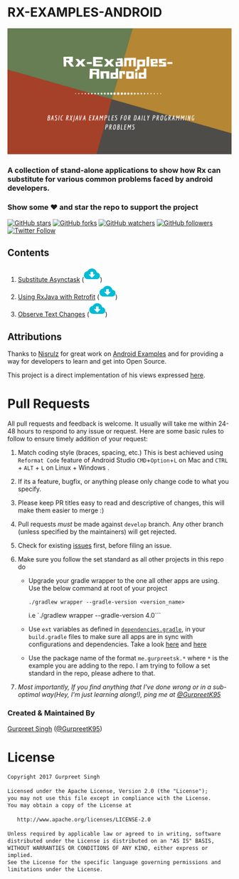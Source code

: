 # RX-EXAMPLES-ANDROID

![banner](images/banner.png)

<h3>A collection of stand-alone applications to show how Rx can substitute
for various common problems faced by android developers.</h3>

### Show some :heart: and star the repo to support the project
[![GitHub stars](https://img.shields.io/github/stars/GurpreetSK95/rx-examples-android.svg?style=social&label=Star)](https://github.com/GurpreetSK95/rx-examples-android)
[![GitHub forks](https://img.shields.io/github/forks/GurpreetSK95/rx-examples-android.svg?style=social&label=Fork)](https://github.com/GurpreetSK95/rx-examples-android/fork)
[![GitHub watchers](https://img.shields.io/github/watchers/GurpreetSK95/rx-examples-android.svg?style=social&label=Watch)](https://github.com/GurpreetSK95/rx-examples-android)
[![GitHub followers](https://img.shields.io/github/followers/GurpreetSK95.svg?style=social&label=Follow)](https://github.com/GurpreetSK95/rx-examples-android)
[![Twitter Follow](https://img.shields.io/twitter/follow/GurpreetK95.svg?style=social)](https://twitter.com/GurpreetK95)

## Contents

1. [Substitute Asynctask](https://github.com/GurpreetSK95/rx-examples-android/tree/master/SubstituteAsynctask) ([![download](images/ic_download.png)](https://kinolien.github.com/gitzip/?download=https://github.com/GurpreetSK95/rx-examples-android/tree/master/SubstituteAsynctask))
2. [Using RxJava with Retrofit](https://github.com/GurpreetSK95/rx-examples-android/tree/master/Rx%2BRetrofit) ([![download](images/ic_download.png)](https://kinolien.github.com/gitzip/?download=https://github.com/GurpreetSK95/rx-examples-android/tree/master/Rx%2BRetrofit))
3. [Observe Text Changes](https://github.com/GurpreetSK95/rx-examples-android/tree/master/EdittextChangeObserve) ([![download](images/ic_download.png)](https://kinolien.github.com/gitzip/?download=https://github.com/GurpreetSK95/rx-examples-android/tree/master/EdittextChangeObserve))

## Attributions

Thanks to [Nisrulz](https://github.com/nisrulz/android-examples) for great work on [Android Examples](https://github.com/nisrulz/android-examples) and
for providing a way for developers to learn and get into Open Source.

This project is a direct implementation of his views expressed [here](https://android.jlelse.eu/want-to-step-up-your-android-learning-game-you-need-to-read-this-first-e0cb9a7816a3).

# Pull Requests
All pull requests and feedback is welcome. It usually will take me within 24-48 hours to
respond to any issue or request. Here are some basic rules to follow to ensure timely
addition of your request:

  1. Match coding style (braces, spacing, etc.) This is best achieved using `Reformat Code` feature of Android Studio `CMD`+`Option`+`L` on Mac and `CTRL` + `ALT` + `L` on Linux + Windows .
  2. If its a feature, bugfix, or anything please only change code to what you specify.
  3. Please keep PR titles easy to read and descriptive of changes, this will make them easier to merge :)
  4. Pull requests _must_ be made against `develop` branch. Any other branch (unless specified by the maintainers) will get rejected.
  5. Check for existing [issues](https://github.com/nisrulz/android-examples/issues) first, before filing an issue.
  6. Make sure you follow the set standard as all other projects in this repo do

      * Upgrade your gradle wrapper to the one all other apps are using. Use the below command at root of your project

          ```
          ./gradlew wrapper --gradle-version <version_name>
          ```
          i.e
          `./gradlew wrapper --gradle-version 4.0```

      * Use `ext` variables as defined in [`dependencies.gradle`](/dependencies.gradle), in your `build.gradle` files to make sure all apps are in sync with configurations and dependencies. Take a look [here](/SubstituteAsynctask/app/build.gradle) and [here](/SubstituteAsynctask/build.gradle)

      * Use the package name of the format `me.gurpreetsk.*` where `*` is the example you are adding to the repo. I am trying to follow a set standard in the repo, please adhere to that.
  7. *Most importantly, If you find anything that I've done wrong or in a sub-optimal way(Hey, I'm just learning along!), ping me at [@GurpreetK95](https://www.twitter.com/GurpreetK95)*

### Created & Maintained By
[Gurpreet Singh](https://github.com/GurpreetSK95) ([@GurpreetK95](https://www.twitter.com/GurpreetK95))

License
=======

    Copyright 2017 Gurpreet Singh

    Licensed under the Apache License, Version 2.0 (the "License");
    you may not use this file except in compliance with the License.
    You may obtain a copy of the License at

       http://www.apache.org/licenses/LICENSE-2.0

    Unless required by applicable law or agreed to in writing, software
    distributed under the License is distributed on an "AS IS" BASIS,
    WITHOUT WARRANTIES OR CONDITIONS OF ANY KIND, either express or implied.
    See the License for the specific language governing permissions and
    limitations under the License.

